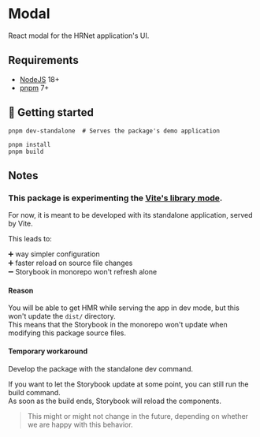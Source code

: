 # Modal

React modal for the HRNet application's UI.

## Requirements

- [NodeJS](https://nodejs.org/en/) 18+
- [pnpm](https://pnpm.io/fr/) 7+

## 🚀 Getting started

```shell
pnpm dev-standalone  # Serves the package's demo application
```

```shell
pnpm install
pnpm build
```

## Notes

### This package is experimenting the [Vite's library mode](https://vitejs.dev/guide/build.html#library-mode).

For now, it is meant to be developed with its standalone application, served by Vite.

This leads to:

➕ way simpler configuration  
➕ faster reload on source file changes    
➖ Storybook in monorepo won't refresh alone

#### Reason

You will be able to get HMR while serving the app in dev mode, but this won't update the `dist/` directory.  
This means that the Storybook in the monorepo won't update when modifying this package source files.

#### Temporary workaround

Develop the package with the standalone dev command.

If you want to let the Storybook update at some point, you can still run the build command.  
As soon as the build ends, Storybook will reload the components.

> This might or might not change in the future, depending on whether we are happy with this behavior.
